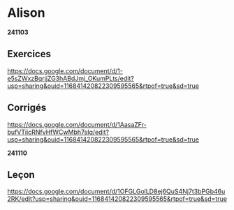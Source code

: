 # Alison

__241103__
## Exercices
https://docs.google.com/document/d/1-e5sZWxzBqrjjZG3hABdJmj_OKumPLts/edit?usp=sharing&ouid=116841420822309595565&rtpof=true&sd=true

## Corrigés
https://docs.google.com/document/d/1AasaZFr-bufVTiicRNfvHfWCwMbh7sIq/edit?usp=sharing&ouid=116841420822309595565&rtpof=true&sd=true



__241110__
## Leçon
https://docs.google.com/document/d/1OFGLGolLD8ej6QuS4Nj7t3bPGb46u2RK/edit?usp=sharing&ouid=116841420822309595565&rtpof=true&sd=true

